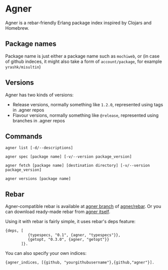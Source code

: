 Agner
=====

Agner is a rebar-friendly Erlang package index inspired by Clojars and Homebrew.

Package names
-------------

Package name is just either a package name such as <code>mochiweb</code>, or (in case of github indeces, it might also
take a form of <code>account/package</code>, for example <code>yrashk/misultin</code>)

Versions
--------

Agner has two kinds of versions:

* Release versions, normally something like <code>1.2.0</code>, represented using tags in .agner repos
* Flavour versions, normally something like <code>@release</code>, represented using branches in .agner repos

Commands
--------

    agner list [-d/--descriptions]

    agner spec [package name] [-v/--version package_version]

    agner fetch [package name] [destination directory] [-v/--version package_version]

    agner versions [package name]


Rebar
-----

Agner-compatible rebar is available at [agner branch](https://github.com/agner/rebar/tree/agner) of [agner/rebar](https://github.com/agner/rebar). Or you can download ready-made rebar from [agner itself](https://github.com/agner/agner/raw/master/rebar).

Using it with rebar is fairly simple, it uses rebar's deps feature:

    {deps, [
              {typespecs, "0.1", {agner, "typespecs"}},
              {getopt, "0.3.0", {agner, "getopt"}}
           ]}.

You can also specify your own indices:

    {agner_indices, [{github, "yourgithubusername"},{github,"agner"}].


